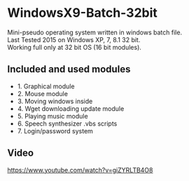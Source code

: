 # WindowsX9-Batch-32bit
  
Mini-pseudo operating system written in windows batch file.  
Last Tested 2015 on Windows XP, 7, 8.1 32 bit.  
Working full only at 32 bit OS (16 bit modules).  

## Included and used modules
<ul>
<li>1. Graphical module</li>  
<li>2. Mouse module</li>  
<li>3. Moving windows inside</li>  
<li>4. Wget downloading update module</li>  
<li>5. Playing music module</li>  
<li>6. Speech synthesizer .vbs scripts</li>  
<li>7. Login/password system</li>  
</ul>
  
## Video 

https://www.youtube.com/watch?v=giZYRLTB4O8

